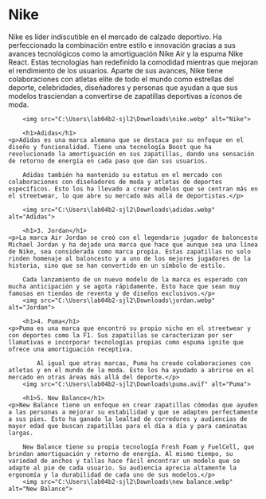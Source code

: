 <!DOCTYPE html>
<html lang="en">
<head>
    <meta charset="UTF-8">
    <meta name="viewport" content="width=h, initial-scale=1.0">
    <title>Document</title>
</head>
<body>
    <h1>Nike</h1>
    <p>Nike es líder indiscutible en el mercado de calzado deportivo. 
        Ha perfeccionado la combinación entre estilo e innovación gracias a 
        sus avances tecnológicos como la amortiguación Nike Air y la espuma Nike React. Estas tecnologías han redefinido la comodidad mientras que mejoran el rendimiento de los usuarios.
        Aparte de sus avances, Nike tiene colaboraciones con atletas elite de todo el mundo como estrellas del deporte, celebridades, diseñadores y personas que ayudan a que sus modelos trasciendan a convertirse de zapatillas deportivas a íconos de moda.</p>

        <img src="C:\Users\lab04b2-sjl2\Downloads\nike.webp" alt="Nike">

        <h1>Adidas</h1>
    <p>Adidas es una marca alemana que se destaca por su enfoque en el diseño y funcionalidad. Tiene una tecnología Boost que ha revolucionado la amortiguación en sus zapatillas, dando una sensación de retorno de energía en cada paso que dan sus usuarios.

        Adidas también ha mantenido su estatus en el mercado con colaboraciones con diseñadores de moda y atletas de deportes específicos. Esto los ha llevado a crear modelos que se centran más en el streetwear, lo que abre su mercado más allá de deportistas.</p>

        <img src="C:\Users\lab04b2-sjl2\Downloads\adidas.webp" alt="Adidas">
        
        <h1>3. Jordan</h1>
    <p>La marca Air Jordan se creó con el legendario jugador de baloncesto Michael Jordan y ha dejado una marca que hace que aunque sea una línea de Nike, sea considerada como marca propia. Estas zapatillas no solo rinden homenaje al baloncesto y a uno de los mejores jugadores de la historia, sino que se han convertido en un símbolo de estilo.

        Cada lanzamiento de un nuevo modelo de la marca es esperado con mucha anticipación y se agota rápidamente. Esto hace que sean muy famosas en tiendas de reventa y de diseños exclusivos.</p>
        <img src="C:\Users\lab04b2-sjl2\Downloads\jordan.webp" alt="Jordan">
       
        <h1>4. Puma</h1>
    <p>Puma es una marca que encontró su propio nicho en el streetwear y con deportes como la F1. Sus zapatillas se caracterizan por ser llamativas e incorporar tecnologías propias como espuma ignite que ofrece una amortiguación receptiva.

            Al igual que otras marcas, Puma ha creado colaboraciones con atletas y en el mundo de la moda. Esto los ha ayudado a abrirse en el mercado en otras áreas más allá del deporte.</p>
        <img src="C:\Users\lab04b2-sjl2\Downloads\puma.avif" alt="Puma">
       
        <h1>5. New Balance</h1>
    <p>New Balance tiene un enfoque en crear zapatillas cómodas que ayuden a las personas a mejorar su estabilidad y que se adapten perfectamente a sus pies. Esto ha ganado la lealtad de corredores y audiencias de mayor edad que buscan zapatillas para el día a día y para caminatas largas.

        New Balance tiene su propia tecnología Fresh Foam y FuelCell, que brindan amortiguación y retorno de energía. Al mismo tiempo, su variedad de anchos y tallas hace fácil encontrar un modelo que se adapte al pie de cada usuario. Su audiencia aprecia altamente la ergonomía y la durabilidad de cada uno de sus modelos.</p>
        <img src="C:\Users\lab04b2-sjl2\Downloads\new balance.webp" alt="New Balance">
</body>
</html>
